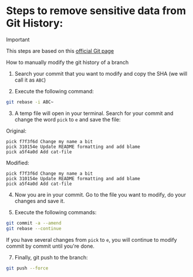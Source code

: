 # Steps to remove sensitive data from Git History:

> [!IMPORTANT]
> This steps are based on this [official Git page](https://git-scm.com/book/en/v2/Git-Tools-Rewriting-History)

How to manually modify the git history of a branch

1. Search your commit that you want to modify and copy the SHA (we will call it as `ABC`)

2. Execute the following command:

```bash
git rebase -i ABC~
```

3. A temp file will open in your terminal. Search for your commit and change the word `pick` to `e` and save the file:

Original:

```
pick f7f3f6d Change my name a bit
pick 310154e Update README formatting and add blame
pick a5f4a0d Add cat-file
```

Modified:

```
pick f7f3f6d Change my name a bit
pick 310154e Update README formatting and add blame
pick a5f4a0d Add cat-file
```

4. Now you are in your commit. Go to the file you want to modify, do your changes and save it.

5. Execute the following commands:

```bash
git commit -a --amend
git rebase --continue
```

If you have several changes from `pick` to `e`, you will continue to modify commit by commit until you're done.

7. Finally, git push to the branch:

```bash
git push --force
```

